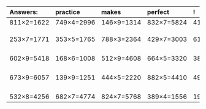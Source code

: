 | Answers: | practice | makes | perfect | ! |
| :--- | :--- | :--- | :--- | :--- |
| 811×2=1622 | 749×4=2996 | 146×9=1314 | 832×7=5824 | 418×5=2090 | 
|   |   |   |   |   | 
|   |   |   |   |   | 
|   |   |   |   |   | 
| 253×7=1771 | 353×5=1765 | 788×3=2364 | 429×7=3003 | 616×2=1232 | 
|   |   |   |   |   | 
|   |   |   |   |   | 
|   |   |   |   |   | 
|   |   |   |   |   | 
| 602×9=5418 | 168×6=1008 | 512×9=4608 | 664×5=3320 | 385×4=1540 | 
|   |   |   |   |   | 
|   |   |   |   |   | 
|   |   |   |   |   | 
|   |   |   |   |   | 
| 673×9=6057 | 139×9=1251 | 444×5=2220 | 882×5=4410 | 498×7=3486 | 
|   |   |   |   |   | 
|   |   |   |   |   | 
|   |   |   |   |   | 
|   |   |   |   |   | 
| 532×8=4256 | 682×7=4774 | 824×7=5768 | 389×4=1556 | 193×8=1544 | 
